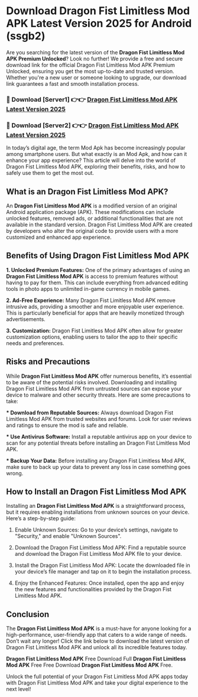 # Download Dragon Fist Limitless Mod APK Latest Version 2025 for Android (ssgb2)

Are you searching for the latest version of the <strong>Dragon Fist Limitless Mod APK Premium Unlocked</strong>? Look no further! We provide a free and secure download link for the official Dragon Fist Limitless Mod APK Premium Unlocked, ensuring you get the most up-to-date and trusted version. Whether you're a new user or someone looking to upgrade, our download link guarantees a fast and smooth installation process.


<h3>🔴 Download [Server1] 👉👉 <a href="https://appsnew.pages.dev?q=Dragon+Fist+Limitless+Mod+APK&ref=2RT5">Dragon Fist Limitless Mod APK Latest Version 2025</a></h3>

<h3>🔴 Download [Server2] 👉👉 <a href="https://appsnew.pages.dev?q=Dragon+Fist+Limitless+Mod+APK&ref=2RT5">Dragon Fist Limitless Mod APK Latest Version 2025</a></h3>


In today’s digital age, the term Mod Apk has become increasingly popular among smartphone users. But what exactly is an Mod Apk, and how can it enhance your app experience? This article will delve into the world of Dragon Fist Limitless Mod APK, exploring their benefits, risks, and how to safely use them to get the most out.


<h2>What is an Dragon Fist Limitless Mod APK?</h2>

An <strong>Dragon Fist Limitless Mod APK</strong> is a modified version of an original Android application package (APK). These modifications can include unlocked features, removed ads, or additional functionalities that are not available in the standard version. Dragon Fist Limitless Mod APK are created by developers who alter the original code to provide users with a more customized and enhanced app experience.


<h2>Benefits of Using Dragon Fist Limitless Mod APK</h2>

<strong> 1. Unlocked Premium Features:</strong> One of the primary advantages of using an <strong>Dragon Fist Limitless Mod APK</strong> is access to premium features without having to pay for them. This can include everything from advanced editing tools in photo apps to unlimited in-game currency in mobile games.

<strong> 2. Ad-Free Experience:</strong> Many Dragon Fist Limitless Mod APK remove intrusive ads, providing a smoother and more enjoyable user experience. This is particularly beneficial for apps that are heavily monetized through advertisements.

<strong> 3. Customization:</strong> Dragon Fist Limitless Mod APK often allow for greater customization options, enabling users to tailor the app to their specific needs and preferences.


<h2>Risks and Precautions</h2>

While <strong>Dragon Fist Limitless Mod APK</strong> offer numerous benefits, it’s essential to be aware of the potential risks involved. Downloading and installing Dragon Fist Limitless Mod APK from untrusted sources can expose your device to malware and other security threats. Here are some precautions to take:

<strong> * Download from Reputable Sources:</strong> Always download Dragon Fist Limitless Mod APK from trusted websites and forums. Look for user reviews and ratings to ensure the mod is safe and reliable.

<strong> * Use Antivirus Software:</strong> Install a reputable antivirus app on your device to scan for any potential threats before installing an Dragon Fist Limitless Mod APK.

<strong> * Backup Your Data:</strong> Before installing any Dragon Fist Limitless Mod APK, make sure to back up your data to prevent any loss in case something goes wrong.


<h2>How to Install an Dragon Fist Limitless Mod APK</h2>

Installing an <strong>Dragon Fist Limitless Mod APK</strong> is a straightforward process, but it requires enabling installations from unknown sources on your device. Here’s a step-by-step guide:

 1. Enable Unknown Sources: Go to your device’s settings, navigate to "Security," and enable "Unknown Sources".

 2. Download the Dragon Fist Limitless Mod APK: Find a reputable source and download the Dragon Fist Limitless Mod APK file to your device.

 3. Install the Dragon Fist Limitless Mod APK: Locate the downloaded file in your device’s file manager and tap on it to begin the installation process.

 4. Enjoy the Enhanced Features: Once installed, open the app and enjoy the new features and functionalities provided by the Dragon Fist Limitless Mod APK.


<h2><strong>Conclusion</strong></h2>

The <strong>Dragon Fist Limitless Mod APK</strong> is a must-have for anyone looking for a high-performance, user-friendly app that caters to a wide range of needs. Don’t wait any longer! Click the link below to download the latest version of Dragon Fist Limitless Mod APK and unlock all its incredible features today.

<strong>Dragon Fist Limitless Mod APK</strong> Free Download Full <strong>Dragon Fist Limitless Mod APK</strong> Free Free Download <strong>Dragon Fist Limitless Mod APK</strong> Free.

Unlock the full potential of your Dragon Fist Limitless Mod APK apps today with Dragon Fist Limitless Mod APK and take your digital experience to the next level!